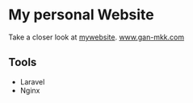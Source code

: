 # My personal Website
Take a closer look at [mywebsite](https://www.gan-mkk.com).
<a>www.gan-mkk.com</a>

## Tools
- Laravel
- Nginx

